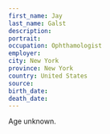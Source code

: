 ```yaml
---
first_name: Jay
last_name: Galst
description: 
portrait: 
occupation: Ophthamologist
employer: 
city: New York
province: New York
country: United States
source: 
birth_date: 
death_date: 
---
```


Age unknown.
